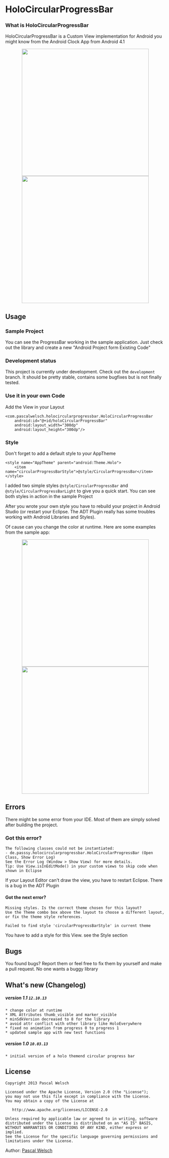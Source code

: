# HoloCircularProgressBar

### What is HoloCircularProgressBar

HoloCircularProgressBar is a Custom View implementation for Android you might know from the Android Clock App from Android 4.1


<div align="center">
  <img height="400px" src="https://raw.github.com/passsy/android-HoloCircularProgressBar/master/raw/screenshot1.png"/>
  <img height="400px" src="https://raw.github.com/passsy/android-HoloCircularProgressBar/master/raw/screenshot2.png"/>
</div>

## Usage

### Sample Project

You can see the ProgressBar working in the sample application. Just check out the library and create a new "Android Project form Existing Code"

### Development status 

This project is currently under development. Check out the `development` branch. It should be pretty stable, contains some bugfixes but is not finally tested. 

### Use it in your own Code

Add the View in your Layout

    <com.pascalwelsch.holocircularprogressbar.HoloCircularProgressBar
        android:id="@+id/holoCircularProgressBar"
        android:layout_width="300dp"
        android:layout_height="300dp"/>
        
        
### Style


Don't forget to add a default style to your AppTheme

    <style name="AppTheme" parent="android:Theme.Holo">
        <item name="circularProgressBarStyle">@style/CircularProgressBar</item>
    </style>

I added two simple styles `@style/CircularProgressBar` and `@style/CircularProgressBarLight` to give you a quick start. You can see both styles in action in the sample Project

After you wrote your own style you have to rebuild your project in Android Studio (or restart your Eclipse. The ADT Plugin really has some troubles working with Android Libraries and Styles).

Of cause can you change the color at runtime. Here are some examples from the sample app:

<div align="center">
  <img height="400px" src="https://raw.github.com/passsy/android-HoloCircularProgressBar/master/raw/screenshot3.png"/>
  <img height="400px" src="https://raw.github.com/passsy/android-HoloCircularProgressBar/master/raw/screenshot4.png"/>
</div>
        
## Errors

There might be some error from your IDE. Most of them are simply solved after building the project.

### Got this error?

    The following classes could not be instantiated:
    - de.passsy.holocircularprogressbar.HoloCircularProgressBar (Open Class, Show Error Log)
    See the Error Log (Window > Show View) for more details.
    Tip: Use View.isInEditMode() in your custom views to skip code when shown in Eclipse

If your Layout Editor can't draw the view, you have to restart Eclipse. There is a bug in the ADT Plugin

#### Got the next error?

    Missing styles. Is the correct theme chosen for this layout?
    Use the Theme combo box above the layout to choose a different layout, or fix the theme style references.
    
    Failed to find style 'circularProgressBarStyle' in current theme

You have to add a style for this View. see the Style section

## Bugs

You found bugs? Report them or feel free to fix them by yourself and make a pull request. No one wants a buggy library

## What's new (Changelog)

##### version 1.1 `12.10.13`

	* change color at runtime
	* XML Attributes thumb_visible and marker_visible
	* minSdkVersion decreased to 8 for the library
	* avoid attr conflict with other library like HoloEverywhere
	* fixed no animation from progress 0 to progress 1
	* updated sample app with new test functions

##### version 1.0 `10.03.13`

	* initial version of a holo themend circular progress bar 


## License

    Copyright 2013 Pascal Welsch

    Licensed under the Apache License, Version 2.0 (the "License");
    you may not use this file except in compliance with the License.
    You may obtain a copy of the License at

       http://www.apache.org/licenses/LICENSE-2.0

    Unless required by applicable law or agreed to in writing, software
    distributed under the License is distributed on an "AS IS" BASIS,
    WITHOUT WARRANTIES OR CONDITIONS OF ANY KIND, either express or implied.
    See the License for the specific language governing permissions and
    limitations under the License.
    

Author: [Pascal Welsch](https://plus.google.com/108162731626734859070?rel=author)
